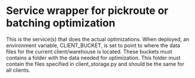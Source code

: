 # Service wrapper for pickroute or batching optimization
This is the service(s) that does the actual optimizations. When
deployed, an environment variable, CLIENT_BUCKET, is set to point to
where the data files for the current client/warehouse is
located. These buckets must contains a folder with the data needed for
optimization. This folder must contain the files specified in
client_storage.py and should be the same for all clients.
